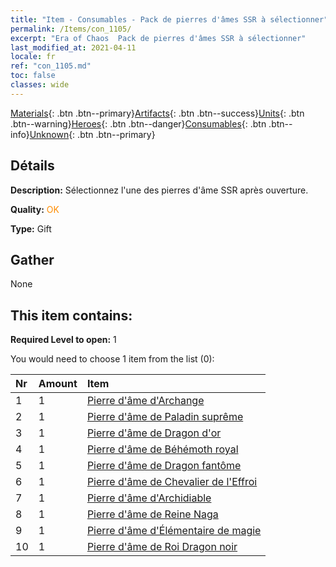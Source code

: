 ```yaml
---
title: "Item - Consumables - Pack de pierres d'âmes SSR à sélectionner"
permalink: /Items/con_1105/
excerpt: "Era of Chaos  Pack de pierres d'âmes SSR à sélectionner"
last_modified_at: 2021-04-11
locale: fr
ref: "con_1105.md"
toc: false
classes: wide
---
```

 [Materials](/fr/Items/){: .btn .btn--primary}[Artifacts](/fr/Items/Artifacts/){: .btn .btn--success}[Units](/fr/Items/Units/){: .btn .btn--warning}[Heroes](/fr/Items/Heroes/){: .btn .btn--danger}[Consumables](/fr/Items/Consumables/){: .btn .btn--info}[Unknown](/fr/Items/Unknown/){: .btn .btn--primary}

## Détails
 **Description:** Sélectionnez l'une des pierres d'âme SSR après ouverture.

 **Quality:** <span style="color: #FF8C00">OK</span>

 **Type:** Gift

## Gather

  None

## This item contains:

 **Required Level to open:** 1

 You would need to choose 1 item from the list (0):

  | Nr | Amount |     Item    |
  |:---|:-------|:------------|
  | 1 | 1 | [Pierre d'âme d'Archange](/fr/Items/unt_288/) | 
  | 2 | 1 | [Pierre d'âme de Paladin suprême](/fr/Items/unt_289/) | 
  | 3 | 1 | [Pierre d'âme de Dragon d'or](/fr/Items/unt_295/) | 
  | 4 | 1 | [Pierre d'âme de Béhémoth royal](/fr/Items/unt_311/) | 
  | 5 | 1 | [Pierre d'âme de Dragon fantôme](/fr/Items/unt_303/) | 
  | 6 | 1 | [Pierre d'âme de Chevalier de l'Effroi](/fr/Items/unt_302/) | 
  | 7 | 1 | [Pierre d'âme d'Archidiable](/fr/Items/unt_318/) | 
  | 8 | 1 | [Pierre d'âme de Reine Naga](/fr/Items/unt_325/) | 
  | 9 | 1 | [Pierre d'âme d'Élémentaire de magie](/fr/Items/unt_347/) | 
  | 10 | 1 | [Pierre d'âme de Roi Dragon noir](/fr/Items/unt_334/) | 
